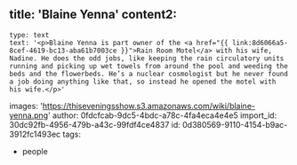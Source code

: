 title: '​Blaine Yenna'
content2:
  -
    type: text
    text: '<p>Blaine Yenna is part owner of the <a href="{{ link:8d6066a5-8cef-4619-bc13-aba61b7003ce }}">Rain Room Motel</a> with his wife, Nadine. He does the odd jobs, like keeping the rain circulatory units running and picking up wet towels from around the pool and weeding the beds and the flowerbeds. He’s a nuclear cosmologist but he never found a job doing anything like that, so instead he opened the motel with his wife.</p>'
images: 'https://thiseveningsshow.s3.amazonaws.com/wiki/blaine-yenna.png'
author: 0fdcfcab-9dc5-4bdc-a78c-4fa4eca4e4e5
import_id: 30dc92fb-4956-479b-a43c-99fdf4ce4837
id: 0d380569-9110-4154-b9ac-3912fc1493ec
tags:
  - people
